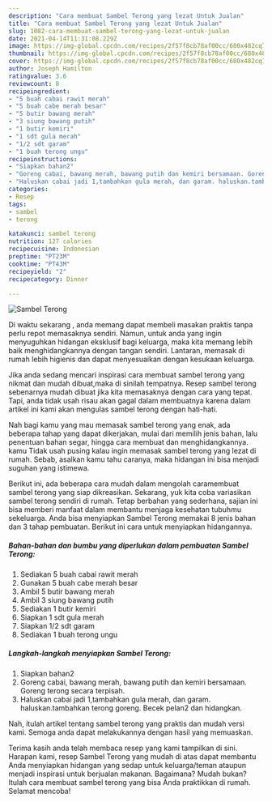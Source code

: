 ```yaml
---
description: "Cara membuat Sambel Terong yang lezat Untuk Jualan"
title: "Cara membuat Sambel Terong yang lezat Untuk Jualan"
slug: 1082-cara-membuat-sambel-terong-yang-lezat-untuk-jualan
date: 2021-04-14T11:31:08.229Z
image: https://img-global.cpcdn.com/recipes/2f57f8cb78af00cc/680x482cq70/sambel-terong-foto-resep-utama.jpg
thumbnail: https://img-global.cpcdn.com/recipes/2f57f8cb78af00cc/680x482cq70/sambel-terong-foto-resep-utama.jpg
cover: https://img-global.cpcdn.com/recipes/2f57f8cb78af00cc/680x482cq70/sambel-terong-foto-resep-utama.jpg
author: Joseph Hamilton
ratingvalue: 3.6
reviewcount: 8
recipeingredient:
- "5 buah cabai rawit merah"
- "5 buah cabe merah besar"
- "5 butir bawang merah"
- "3 siung bawang putih"
- "1 butir kemiri"
- "1 sdt gula merah"
- "1/2 sdt garam"
- "1 buah terong ungu"
recipeinstructions:
- "Siapkan bahan2"
- "Goreng cabai, bawang merah, bawang putih dan kemiri bersamaan. Goreng terong secara terpisah."
- "Haluskan cabai jadi 1,tambahkan gula merah, dan garam. haluskan.tambahkan terong goreng. Becek pelan2 dan hidangkan."
categories:
- Resep
tags:
- sambel
- terong

katakunci: sambel terong 
nutrition: 127 calories
recipecuisine: Indonesian
preptime: "PT23M"
cooktime: "PT43M"
recipeyield: "2"
recipecategory: Dinner

---
```



![Sambel Terong](https://img-global.cpcdn.com/recipes/2f57f8cb78af00cc/680x482cq70/sambel-terong-foto-resep-utama.jpg)

Di waktu  sekarang , anda memang dapat membeli masakan praktis tanpa perlu repot memasaknya sendiri. Namun, untuk anda yang ingin menyuguhkan hidangan eksklusif bagi keluarga, maka kita memang lebih baik menghidangkannya dengan tangan sendiri. Lantaran, memasak di rumah lebih higienis dan dapat menyesuaikan dengan kesukaan keluarga.

Jika anda sedang mencari inspirasi cara membuat sambel terong yang nikmat dan mudah dibuat,maka di sinilah tempatnya. Resep sambel terong  sebenarnya mudah dibuat jika kita memasaknya dengan cara yang tepat. Tapi, anda tidak usah risau akan gagal dalam membuatnya 
karena dalam artikel ini kami akan mengulas sambel terong dengan hati-hati.  



Nah bagi kamu yang mau memasak sambel terong yang enak, ada beberapa tahap yang dapat dikerjakan, mulai dari memilih jenis bahan, lalu penentuan bahan segar, hingga cara membuat dan menghidangkannya. kamu Tidak usah pusing kalau ingin memasak sambel terong yang lezat di rumah. Sebab, asalkan kamu  tahu caranya, maka hidangan ini bisa menjadi suguhan yang istimewa.

Berikut ini, ada beberapa cara mudah dalam mengolah caramembuat sambel terong yang siap dikreasikan. Sekarang, yuk kita coba variasikan sambel terong sendiri di rumah. Tetap berbahan yang sederhana, sajian ini bisa memberi manfaat dalam membantu menjaga kesehatan tubuhmu sekeluarga. Anda bisa menyiapkan Sambel Terong memakai 8 jenis bahan dan 3 tahap pembuatan. Berikut ini cara untuk menyiapkan hidangannya.

<!--inarticleads1-->

##### Bahan-bahan dan bumbu yang diperlukan dalam pembuatan Sambel Terong:

1. Sediakan 5 buah cabai rawit merah
1. Gunakan 5 buah cabe merah besar
1. Ambil 5 butir bawang merah
1. Ambil 3 siung bawang putih
1. Sediakan 1 butir kemiri
1. Siapkan 1 sdt gula merah
1. Siapkan 1/2 sdt garam
1. Sediakan 1 buah terong ungu




<!--inarticleads2-->

##### Langkah-langkah menyiapkan Sambel Terong:

1. Siapkan bahan2
1. Goreng cabai, bawang merah, bawang putih dan kemiri bersamaan. Goreng terong secara terpisah.
1. Haluskan cabai jadi 1,tambahkan gula merah, dan garam. haluskan.tambahkan terong goreng. Becek pelan2 dan hidangkan.




Nah, itulah artikel tentang  sambel terong  yang praktis dan mudah versi kami. Semoga anda dapat melakukannya dengan hasil yang memuaskan. 

Terima kasih anda telah membaca resep yang kami tampilkan di sini. Harapan kami, resep  Sambel Terong yang mudah di atas dapat membantu Anda menyiapkan hidangan yang sedap untuk keluarga/teman ataupun menjadi inspirasi untuk berjualan makanan. Bagaimana? Mudah bukan? Itulah cara membuat sambel terong yang bisa Anda praktikkan di rumah. Selamat mencoba!

